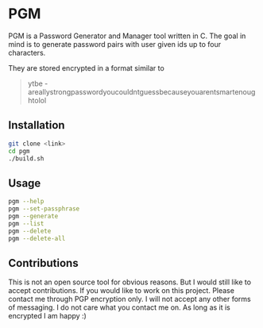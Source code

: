 # PGM
PGM is a Password Generator and Manager tool written in C. The goal in mind is
to generate password pairs with user given ids up to four characters.

They are stored encrypted in a format similar to 
> ytbe - areallystrongpasswordyoucouldntguessbecauseyouarentsmartenoughtolol

## Installation
```bash
git clone <link>
cd pgm
./build.sh
```

## Usage
```bash
pgm --help
pgm --set-passphrase
pgm --generate
pgm --list
pgm --delete
pgm --delete-all
```

## Contributions
This is not an open source tool for obvious reasons. But I would still like to
accept contributions. If you would like to work on this project. Please contact
me through PGP encryption only. I will not accept any other forms of messaging.
I do not care what you contact me on. As long as it is encrypted I am happy :)

